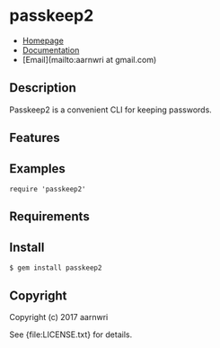 # passkeep2

* [Homepage](https://rubygems.org/gems/passkeep2)
* [Documentation](http://rubydoc.info/gems/passkeep2/frames)
* [Email](mailto:aarnwri at gmail.com)

## Description

Passkeep2 is a convenient CLI for keeping passwords.

## Features

## Examples

    require 'passkeep2'

## Requirements

## Install

    $ gem install passkeep2

## Copyright

Copyright (c) 2017 aarnwri

See {file:LICENSE.txt} for details.
